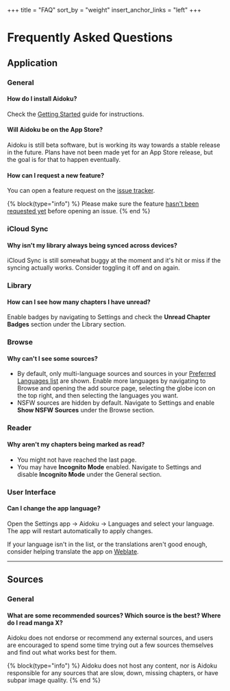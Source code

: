 +++
title = "FAQ"
sort_by = "weight"
insert_anchor_links = "left"
+++
# Frequently Asked Questions

## Application
### General
#### How do I install Aidoku?
Check the [Getting Started](/help/guides/getting-started) guide for instructions.

#### Will Aidoku be on the App Store?
Aidoku is still beta software, but is working its way towards a stable release in the future. Plans have not been made yet for an App Store release, but the goal is for that to happen eventually.

#### How can I request a new feature?
You can open a feature request on the [issue tracker](https://github.com/Aidoku/Aidoku/issues).

{% block(type="info") %}
Please make sure the feature [hasn't been requested yet](https://github.com/Aidoku/Aidoku/issues?q=is%3Aopen+is%3Aissue+label%3Aenhancement) before opening an issue.
{% end %}

### iCloud Sync
#### Why isn't my library always being synced across devices?
iCloud Sync is still somewhat buggy at the moment and it's hit or miss if the syncing actually works. Consider toggling it off and on again.

### Library
#### How can I see how many chapters I have unread?
Enable badges by navigating to Settings and check the **Unread Chapter Badges** section under the Library section.

### Browse
#### Why can't I see some sources?
- By default, only multi-language sources and sources in your [Preferred Languages list](https://osxdaily.com/2021/07/01/set-preferred-language-change-region-iphone-ipad/#:~:text=Head%20over%20to%20%E2%80%9CSettings%E2%80%9D%20from,default%20language%20for%20your%20iPhone.) are shown. Enable more languages by navigating to Browse and opening the add source page, selecting the globe icon on the top right, and then selecting the languages you want.
- NSFW sources are hidden by default. Navigate to Settings and enable **Show NSFW Sources** under the Browse section.

### Reader
#### Why aren't my chapters being marked as read?
- You might not have reached the last page.
- You may have **Incognito Mode** enabled. Navigate to Settings and disable **Incognito Mode** under the General section.

### User Interface
#### Can I change the app language?
Open the Settings app → Aidoku → Languages and select your language. The app will restart automatically to apply changes.

If your language isn't in the list, or the translations aren't good enough, consider helping translate the app on [Weblate](https://hosted.weblate.org/engage/aidoku/).

---

## Sources
### General
#### What are some recommended sources? Which source is the best? Where do I read manga X?
Aidoku does not endorse or recommend any external sources, and users are encouraged to spend some time trying out a few sources themselves and find out what works best for them.

{% block(type="info") %}
Aidoku does not host any content, nor is Aidoku responsible for any sources that are slow, down, missing chapters, or have subpar image quality.
{% end %}

